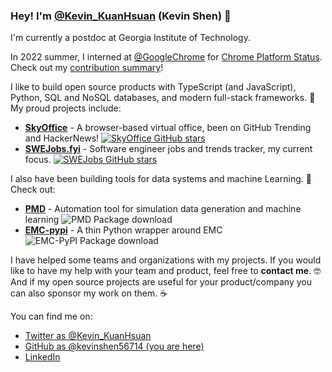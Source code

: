 ### Hey! I'm [@Kevin_KuanHsuan](https://twitter.com/Kevin_KuanHsuan) (Kevin Shen) 👋

I'm currently a postdoc at Georgia Institute of Technology. 

In 2022 summer, I interned at [@GoogleChrome](https://github.com/GoogleChrome/chromium-dashboard) for [Chrome Platform Status](https://chromestatus.com/roadmap). Check out my [contribution summary](https://kevinshen56714.github.io/chromestatus-intern)!


I like to build open source products with TypeScript (and JavaScript), Python, SQL and NoSQL databases, and modern full-stack frameworks. 🤖 My proud projects include:

- [**SkyOffice**](https://sky-office.co/) - A browser-based virtual office, been on GitHub Trending and HackerNews! [![SkyOffice GitHub stars](https://img.shields.io/github/stars/kevinshen56714/SkyOffice.svg?style=social&label=Star)](https://github.com/kevinshen56714/SkyOffice)
- [**SWEJobs.fyi**](https://swejobs.fyi/) - Software engineer jobs and trends tracker, my current focus. [![SWEJobs GitHub stars](https://img.shields.io/github/stars/kevinshen56714/SWEJobs.fyi.svg?style=social&label=Star)](https://github.com/kevinshen56714/SWEJobs.fyi) 

I also have been building tools for data systems and machine Learning. 🚀 Check out:

- [**PMD**](https://github.com/Ramprasad-Group/Polymer-Molecular-Dynamics) - Automation tool for simulation data generation and machine learning <img src="https://pepy.tech/badge/pmd" alt="PMD Package download">
- [**EMC-pypi**](https://github.com/kevinshen56714/emc-pypi) - A thin Python wrapper around EMC <img src="https://pepy.tech/badge/emc-pypi" alt="EMC-PyPI Package download">

I have helped some teams and organizations with my projects. If you would like to have my help with your team and product, feel free to **contact me**. 🤓 And if my open source projects are useful for your product/company you can also sponsor my work on them. ☕

You can find me on:

* [Twitter as @Kevin_KuanHsuan](https://twitter.com/Kevin_KuanHsuan)
* [GitHub as @kevinshen56714 (you are here)](https://github.com/kevinshen56714)
* [LinkedIn](https://www.linkedin.com/in/kuan-hsuan-shen)
